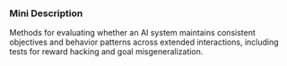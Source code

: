 ### Mini Description

Methods for evaluating whether an AI system maintains consistent objectives and behavior patterns across extended interactions, including tests for reward hacking and goal misgeneralization.
